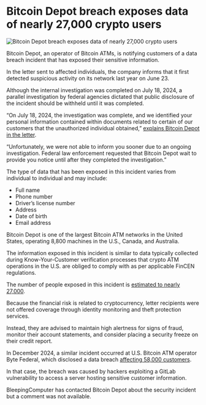 # Bitcoin Depot breach exposes data of nearly 27,000 crypto users

![Bitcoin Depot breach exposes data of nearly 27,000 crypto users](https://www.bleepstatic.com/content/hl-images/2024/01/22/Bitcoin.jpg)

Bitcoin Depot, an operator of Bitcoin ATMs, is notifying customers of a data breach incident that has exposed their sensitive information.

In the letter sent to affected individuals, the company informs that it first detected suspicious activity on its network last year on June 23.

Although the internal investigation was completed on July 18, 2024, a parallel investigation by federal agencies dictated that public disclosure of the incident should be withheld until it was completed.

“On July 18, 2024, the investigation was complete, and we identified your personal information contained within documents related to certain of our customers that the unauthorized individual obtained,” [explains Bitcoin Depot in the letter](https://www.maine.gov/cgi-bin/agviewerad/ret?loc=2797).

“Unfortunately, we were not able to inform you sooner due to an ongoing investigation. Federal law enforcement requested that Bitcoin Depot wait to provide you notice until after they completed the investigation.”

The type of data that has been exposed in this incident varies from individual to individual and may include:

* Full name
* Phone number
* Driver’s license number
* Address
* Date of birth
* Email address

Bitcoin Depot is one of the largest Bitcoin ATM networks in the United States, operating 8,800 machines in the U.S., Canada, and Australia.

The information exposed in this incident is similar to data typically collected during Know-Your-Customer verification processes that crypto ATM operations in the U.S. are obliged to comply with as per applicable FinCEN regulations.

The number of people exposed in this incident is [estimated to nearly 27,000](https://www.maine.gov/agviewer/content/ag/985235c7-cb95-4be2-8792-a1252b4f8318/57c3f5ca-09ce-411d-b3ec-94d153f4920d.html).

Because the financial risk is related to cryptocurrency, letter recipients were not offered coverage through identity monitoring and theft protection services.

Instead, they are advised to maintain high alertness for signs of fraud, monitor their account statements, and consider placing a security freeze on their credit report.

In December 2024, a similar incident occurred at U.S. Bitcoin ATM operator Byte Federal, which disclosed a data breach [affecting 58,000 customers](https://www.bleepingcomputer.com/news/security/bitcoin-atm-firm-byte-federal-hacked-via-gitlab-flaw-58k-users-exposed/).

In that case, the breach was caused by hackers exploiting a GitLab vulnerability to access a server hosting sensitive customer information.

BleepingComputer has contacted Bitcoin Depot about the security incident but a comment was not available.